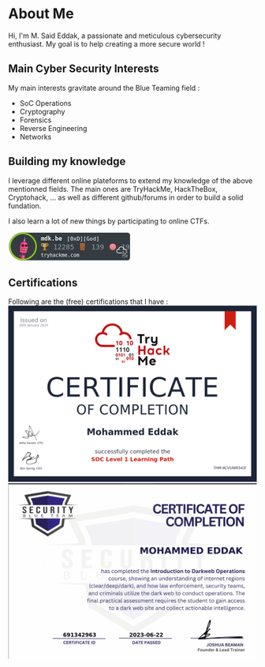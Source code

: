 # About Me

Hi, I'm M. Said Eddak, a passionate and meticulous cybersecurity enthusiast. My goal is to help creating a more secure world !

## Main Cyber Security Interests 
My main interests gravitate around the Blue Teaming field :
- SoC Operations
- Cryptography
- Forensics
- Reverse Engineering
- Networks

## Building my knowledge
I leverage different online plateforms to extend my knowledge of the above mentionned fields.
The main ones are TryHackMe, HackTheBox, Cryptohack, ... as well as different github/forums in order to build a solid fundation.

I also learn a lot of new things by participating to online CTFs.

![thm rank](../images/image.png)

## Certifications
Following are the (free) certifications that I have :
![thm cert 1](../images/THM-cert-soc.png)
![sbt cert 1](../images/security-blue-team-cert-1.png)

<!-- ## Projects

- [Project 1](https://project1.com)
- [Project 2](https://project2.com)

---
title: "Advanced Post Example"
date: 2023-06-21
author: "Your Name"
tags: ["Hugo", "PaperMod", "Tutorial"]
categories: ["Tutorials"]
---

## Introduction

Welcome to the advanced post example!

## Code Example

Here's a code snippet in Go:

```go
package main

import "fmt"

func main() {
    fmt.Println("Hello, world!")
}
```

## Table Example

Here's a table example:

| Header 1 | Header 2 |
| -------- | -------- |
| Cell 1   | Cell 2   |
| Cell 3   | Cell 4   |

## Image Example

Here's an image example:

![Image](https://picsum.photos/1280/720?random=1)



 -->